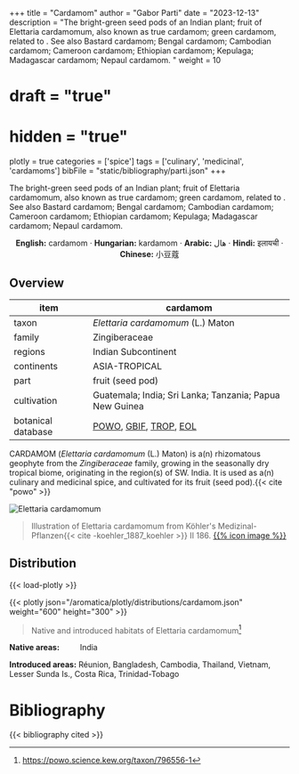 +++
title = "Cardamom"
author = "Gabor Parti"
date = "2023-12-13"
description = "The bright-green seed pods of an Indian plant; fruit of Elettaria cardamomum, also known as true cardamom; green cardamom, related to [](../items/). See also Bastard cardamom; Bengal cardamom; Cambodian cardamom; Cameroon cardamom; Ethiopian cardamom; Kepulaga; Madagascar cardamom; Nepaul cardamom. "
weight = 10
# draft = "true"
# hidden = "true"
plotly = true
categories = ['spice']
tags = ['culinary', 'medicinal', 'cardamoms']
bibFile = "static/bibliography/parti.json"
+++

The bright-green seed pods of an Indian plant; fruit of Elettaria cardamomum, also known as true cardamom; green cardamom, related to [](../items/). See also Bastard cardamom; Bengal cardamom; Cambodian cardamom; Cameroon cardamom; Ethiopian cardamom; Kepulaga; Madagascar cardamom; Nepaul cardamom.  [<i class="fab fa-wikipedia-w"></i>](https://en.wikipedia.org/wiki/Cardamom)

<center>

**English:** cardamom · **Hungarian:** kardamom · **Arabic:** <span class="arabic-text" dir="rtl">هال</span> · **Hindi:** <span class="devanagari-text">इलायची </span> · **Chinese:** <span class="traditional-chinese-text">小豆蔻</span>

</center>

## Overview

|       item       |                                                                                      cardamom                                                                                     |
|------------------|-----------------------------------------------------------------------------------------------------------------------------------------------------------------------------------|
|       taxon      |                                                                         *Elettaria cardamomum* (L.) Maton                                                                         |
|      family      |                                                                                   Zingiberaceae                                                                                   |
|      regions     |                                                                                Indian Subcontinent                                                                                |
|    continents    |                                                                                   ASIA-TROPICAL                                                                                   |
|       part       |                                                                                  fruit (seed pod)                                                                                 |
|    cultivation   |                                                              Guatemala; India; Sri Lanka; Tanzania; Papua New Guinea                                                              |
|botanical database|[POWO](https://powo.science.kew.org/taxon/796556-1), [GBIF](https://www.gbif.org/species/2759871), [TROP](https://tropicos.org/name/34500572), [EOL](https://eol.org/pages/1120064)|

CARDAMOM (*Elettaria cardamomum* (L.) Maton) is a(n) rhizomatous geophyte from the *Zingiberaceae* family, growing in the seasonally dry tropical biome, originating in the region(s) of SW. India. It is used as a(n) culinary and medicinal spice, and cultivated for its fruit (seed pod).{{< cite "powo" >}}

![Elettaria cardamomum](/images/illustrations/cardamom.png?width=40rem "Illustration of Elettaria cardamomum from Köhler's Medizinal-Pflanzen")

>Illustration of Elettaria cardamomum from Köhler's Medizinal-Pflanzen{{< cite -koehler_1887_koehler >}} II 186. [{{% icon image %}}](https://www.biodiversitylibrary.org/item/10837#page/721/mode/1up)

## Distribution

{{< load-plotly >}}

{{< plotly json="/aromatica/plotly/distributions/cardamom.json" weight="600" height="300" >}}

>Native and introduced habitats of Elettaria cardamomum[^powo]

[^powo]: https://powo.science.kew.org/taxon/796556-1

<p style="text-align:left;">

**Native areas:** &ensp; &ensp; &ensp; India

**Introduced areas:** Réunion, Bangladesh, Cambodia, Thailand, Vietnam, Lesser Sunda Is., Costa Rica, Trinidad-Tobago

</p>



# Bibliography

{{< bibliography cited >}}

